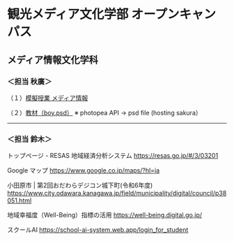 # 観光メディア文化学部 オープンキャンパス
## メディア情報文化学科


### ＜担当 秋廣＞

<p>（１）<a href="https://docs.google.com/document/d/1Ut9WO3A-RqDD8ePBsbFgLWgA9UmANCn2y-5qTIYwZUk/edit?usp=sharing" target="_blank">模擬授業 メディア情報</a></p>

<p>（２）<a href="https://www.photopea.com#%7B%22files%22%3A%5B%22https%3A%2F%2Fakitec.org%2Fboy.psd%22%5D%2C%22resources%22%3A%5B%22https%3A%2F%2Fakitec.org%2Fspbrushes.abr%22%5D%7D
" target="_blank">教材（boy.psd）</a>  ※ photopea API → psd file (hosting sakura）</p>

<p></p>

---

### ＜担当 鈴木＞

トップページ - RESAS 地域経済分析システム
https://resas.go.jp/#/3/03201

Google マップ
https://www.google.co.jp/maps/?hl=ja

小田原市 | 第2回おだわらデジコン城下町(令和6年度)
https://www.city.odawara.kanagawa.jp/field/municipality/digital/council/p38051.html

地域幸福度（Well-Being）指標の活用
https://well-being.digital.go.jp/

スクールAI
https://school-ai-system.web.app/login_for_student
